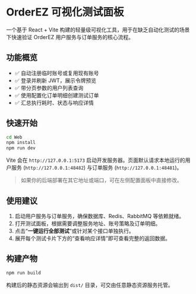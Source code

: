 # OrderEZ 可视化测试面板

一个基于 React + Vite 构建的轻量级可视化工具，用于在缺乏自动化测试的场景下快速验证 OrderEZ 用户服务与订单服务的核心流程。

## 功能概览

- ✅ 自动注册临时账号或复用现有账号
- ✅ 登录并刷新 JWT，展示令牌预览
- ✅ 带分页参数的用户列表查询
- ✅ 使用配置化订单明细创建测试订单
- ✅ 汇总执行耗时、状态与响应详情

## 快速开始

```bash
cd Web
npm install
npm run dev
```

Vite 会在 `http://127.0.0.1:5173` 启动开发服务器。页面默认请求本地运行的用户服务 (`http://127.0.0.1:48482`) 与订单服务 (`http://127.0.0.1:48481`)。

> 如果你的后端部署在其它地址或端口，可在左侧配置面板中直接修改。

## 使用建议

1. 启动用户服务与订单服务，确保数据库、Redis、RabbitMQ 等依赖就绪。
2. 打开测试面板，根据需要调整服务地址、账号策略及订单明细。
3. 点击“**一键运行全部测试**”或针对某个接口单独执行。
4. 展开每个测试卡片下方的“查看响应详情”即可查看完整的返回数据。

## 构建产物

```bash
npm run build
```

构建后的静态资源会输出到 `dist/` 目录，可交由任意静态资源服务托管。

